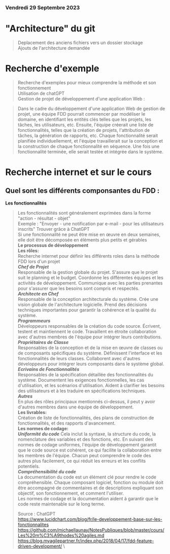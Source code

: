 ### Vendredi 29 Septembre 2023
# "Architecture" du git
> Deplacement des anciens fichiers vers un dossier stockage \
> Ajouts de l'architecture demandée
# Recherche d'exemple 
> Recherche d'exemples pour mieux comprendre la méthode et son fonctionnement \
> Utilisation de chatGPT \
> Gestion de projet de développement d'une application Web :

> Dans le cadre du développement d'une application Web de gestion de projet, une équipe FDD pourrait commencer par modéliser le domaine, en identifiant les entités clés telles que les projets, les tâches, les utilisateurs, etc.
> Ensuite, l'équipe créerait une liste de fonctionnalités, telles que la création de projets, l'attribution de tâches, la génération de rapports, etc.
> Chaque fonctionnalité serait planifiée individuellement, et l'équipe travaillerait sur la conception et la construction de chaque fonctionnalité en séquence.
> Une fois une fonctionnalité terminée, elle serait testée et intégrée dans le système.

# Recherche internet et sur le cours
## Quel sont les différents componsantes du FDD :
**Les fonctionnalités**
> Les fonctionnalités sont généralement exprimées dans la forme "action - résultat - objet" \
> Exemple : "Envoyer - une notification par e-mail - pour les utilisateurs inscrits" Trouver grâce à ChatGPT \
> Si une fonctionnalité ne peut être mise en œuvre en deux semaines, elle doit être décomposée en éléments plus petits et gérables \
> **Le processus de développement**\
**Les rôles:**\
>Recherche internet pour définir les différents roles dans la méthode FDD lors d'un projet\
> ***Chef de Projet***\
>Responsable de la gestion globale du projet.
>S'assure que le projet suit le planning et le budget.
>Coordonne les différentes équipes et les activités de développement.
>Communique avec les parties prenantes pour s'assurer que les besoins sont compris et respectés.\
>***Architecte en Chef***\
>Responsable de la conception architecturale du système.
>Crée une vision globale de l'architecture logicielle.
>Prend des décisions techniques importantes pour garantir la cohérence et la qualité du système.\
>***Programmeurs***\
>Développeurs responsables de la création du code source.
>Écrivent, testent et maintiennent le code.
>Travaillent en étroite collaboration avec d'autres membres de l'équipe pour intégrer leurs contributions.\
>***Propriétaires de Classe***\
>Responsables de la conception et de la mise en œuvre de classes ou de composants spécifiques du système.
>Définissent l'interface et les fonctionnalités de leurs classes.
>Collaborent avec d'autres développeurs pour intégrer leurs composants dans le système global.\
>***Ecrivains de Fonctionnalités***\
Responsables de la spécification détaillée des fonctionnalités du système.
>Documentent les exigences fonctionnelles, les cas d'utilisation, et les scénarios d'utilisation.
>Aident à clarifier les besoins des utilisateurs et à les traduire en spécifications techniques.\
>***Autres***\
>En plus des rôles principaux mentionnés ci-dessus, il peut y avoir d'autres membres dans une équipe de développement.\
> **Les livrables:** \
> Création de liste de fonctionnalités, des plans de construction de fonctionnalités, et des rapports d'avancement.\
> **Les normes de codage:**\
> ***Uniformité du code***
>Cela inclut la syntaxe, la structure du code, la nomenclature des variables et des fonctions, etc.
En suivant des normes de codage uniformes, l'équipe de développement garantit que le code source est cohérent, ce qui facilite la collaboration entre les membres de l'équipe. Chacun peut comprendre le code des autres plus facilement, ce qui réduit les erreurs et les conflits potentiels.\
***Compréhensibilité du code***\
La documentation du code est un élément clé pour rendre le code compréhensible. Chaque composant logiciel, fonction ou module doit être accompagné de commentaires et de descriptions expliquant son objectif, son fonctionnement, et comment l'utiliser.\
Les normes de codage et la documentation aident à garantir que le code reste maintenable sur le long terme.
>
> Source :
> ChatGPT\
> https://www.lucidchart.com/blog/fr/le-developpement-base-sur-les-fonctionnalites \
> https://github.com/michaellaunay/NotesPubliques/blob/master/cours/Les%20m%C3%A9thodes%20agiles.md \
> https://blog.myagilepartner.fr/index.php/2018/04/17/fdd-feature-driven-development/ \
> 
